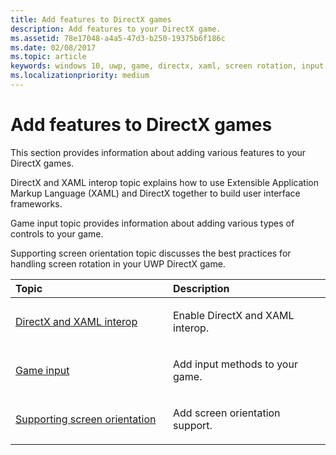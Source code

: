 ```yaml
---
title: Add features to DirectX games
description: Add features to your DirectX game.
ms.assetid: 78e17048-a4a5-47d3-b250-19375b6f186c
ms.date: 02/08/2017
ms.topic: article
keywords: windows 10, uwp, game, directx, xaml, screen rotation, input
ms.localizationpriority: medium
---
```

# Add features to DirectX games

This section provides information about adding various features to your DirectX games.

DirectX and XAML interop topic explains how to use Extensible Application Markup Language (XAML) and DirectX together to build user interface frameworks.

Game input topic provides information about adding various types of controls to your game.

Supporting screen orientation topic discusses the best practices for handling screen rotation in your UWP DirectX game.

<table>
<colgroup>
<col width="50%" />
<col width="50%" />
</colgroup>
<thead>
<tr class="header">
<th align="left">Topic</th>
<th align="left">Description</th>
</tr>
</thead>
<tbody>
<tr class="odd">
<td align="left"><p><a href="directx-and-xaml-interop.md">DirectX and XAML interop</a></p></td>
<td align="left"><p>Enable DirectX and XAML interop.</p></td>
</tr>
<tr class="even">
<td align="left"><p><a href="directx-game-input.md">Game input</a></p></td>
<td align="left"><p>Add input methods to your game.</p></td>
</tr>
<tr class="odd">
<td align="left"><p><a href="supporting-screen-rotation-directx-and-cpp.md">Supporting screen orientation</a></p></td>
<td align="left"><p>Add screen orientation support.</p></td>
</tr>
</tbody>
</table>